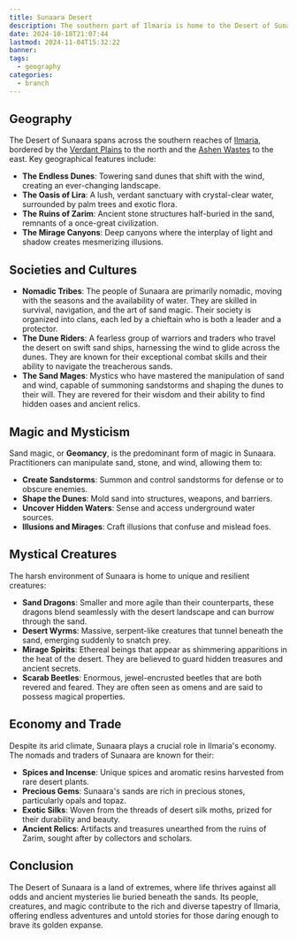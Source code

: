 ```yaml
---
title: Sunaara Desert
description: The southern part of Ilmaria is home to the Desert of Sunaara
date: 2024-10-18T21:07:44
lastmod: 2024-11-04T15:32:22
banner: 
tags:
  - geography
categories:
  - branch
---
```

  
## Geography  
  
The Desert of Sunaara spans across the southern reaches of [Ilmaria](./_index.md), bordered by the [Verdant Plains](Verdant%20Plains.md) to the north and the [Ashen Wastes](Ashen%20Wastes.md) to the east. Key geographical features include:  
  
- **The Endless Dunes**: Towering sand dunes that shift with the wind, creating an ever-changing landscape.  
- **The Oasis of Lira**: A lush, verdant sanctuary with crystal-clear water, surrounded by palm trees and exotic flora.  
- **The Ruins of Zarim**: Ancient stone structures half-buried in the sand, remnants of a once-great civilization.  
- **The Mirage Canyons**: Deep canyons where the interplay of light and shadow creates mesmerizing illusions.  
  
## Societies and Cultures  
  
- **Nomadic Tribes**: The people of Sunaara are primarily nomadic, moving with the seasons and the availability of water. They are skilled in survival, navigation, and the art of sand magic. Their society is organized into clans, each led by a chieftain who is both a leader and a protector.  
- **The Dune Riders**: A fearless group of warriors and traders who travel the desert on swift sand ships, harnessing the wind to glide across the dunes. They are known for their exceptional combat skills and their ability to navigate the treacherous sands.  
- **The Sand Mages**: Mystics who have mastered the manipulation of sand and wind, capable of summoning sandstorms and shaping the dunes to their will. They are revered for their wisdom and their ability to find hidden oases and ancient relics.  
  
## Magic and Mysticism  
  
Sand magic, or **Geomancy**, is the predominant form of magic in Sunaara. Practitioners can manipulate sand, stone, and wind, allowing them to:  
  
- **Create Sandstorms**: Summon and control sandstorms for defense or to obscure enemies.  
- **Shape the Dunes**: Mold sand into structures, weapons, and barriers.  
- **Uncover Hidden Waters**: Sense and access underground water sources.  
- **Illusions and Mirages**: Craft illusions that confuse and mislead foes.  
  
## Mystical Creatures  
  
The harsh environment of Sunaara is home to unique and resilient creatures:  
  
- **Sand Dragons**: Smaller and more agile than their counterparts, these dragons blend seamlessly with the desert landscape and can burrow through the sand.  
- **Desert Wyrms**: Massive, serpent-like creatures that tunnel beneath the sand, emerging suddenly to snatch prey.  
- **Mirage Spirits**: Ethereal beings that appear as shimmering apparitions in the heat of the desert. They are believed to guard hidden treasures and ancient secrets.  
- **Scarab Beetles**: Enormous, jewel-encrusted beetles that are both revered and feared. They are often seen as omens and are said to possess magical properties.  
  
## Economy and Trade  
  
Despite its arid climate, Sunaara plays a crucial role in Ilmaria's economy. The nomads and traders of Sunaara are known for their:  
  
- **Spices and Incense**: Unique spices and aromatic resins harvested from rare desert plants.  
- **Precious Gems**: Sunaara's sands are rich in precious stones, particularly opals and topaz.  
- **Exotic Silks**: Woven from the threads of desert silk moths, prized for their durability and beauty.  
- **Ancient Relics**: Artifacts and treasures unearthed from the ruins of Zarim, sought after by collectors and scholars.  
  
## Conclusion  
  
The Desert of Sunaara is a land of extremes, where life thrives against all odds and ancient mysteries lie buried beneath the sands. Its people, creatures, and magic contribute to the rich and diverse tapestry of Ilmaria, offering endless adventures and untold stories for those daring enough to brave its golden expanse.  
